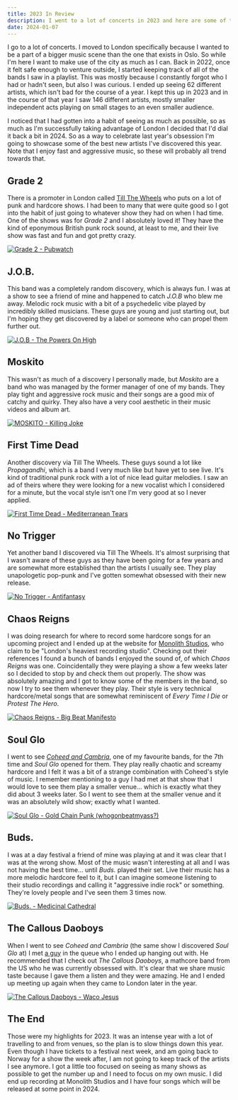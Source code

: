 ```yaml
---
title: 2023 In Review
description: I went to a lot of concerts in 2023 and here are some of the new artists I discovered.
date: 2024-01-07
---
```


I go to a lot of concerts. I moved to London specifically because I wanted to be a part of a bigger music scene than the one that exists in Oslo. So while I'm here I want to make use of the city as much as I can. Back in 2022, once it felt safe enough to venture outside, I started keeping track of all of the bands I saw in a playlist. This was mostly because I constantly forgot who I had or hadn't seen, but also I was curious. I ended up seeing 62 different artists, which isn't bad for the course of a year. I kept this up in 2023 and in the course of that year I saw 146 different artists, mostly smaller independent acts playing on small stages to an even smaller audience.

I noticed that I had gotten into a habit of seeing as much as possible, so as much as I'm successfully taking advantage of London I decided that I'd dial it back a bit in 2024. So as a way to celebrate last year's obsession I'm going to showcase some of the best new artists I've discovered this year. Note that I enjoy fast and aggressive music, so these will probably all trend towards that.

## Grade 2

There is a promoter in London called [Till The Wheels](https://www.tillthewheels.com/) who puts on a lot of punk and hardcore shows. I had been to many that were quite good so I got into the habit of just going to whatever show they had on when I had time. One of the shows was for _Grade 2_ and I absolutely loved it! They have the kind of eponymous British punk rock sound, at least to me, and their live show was fast and fun and got pretty crazy.

[![Grade 2 - Pubwatch](https://img.youtube.com/vi/xggxT3efrGU/0.jpg)](https://www.youtube.com/watch?v=xggxT3efrGU)

## J.O.B.

This band was a completely random discovery, which is always fun. I was at a show to see a friend of mine and happened to catch _J.O.B_ who blew me away. Melodic rock music with a bit of a psychedelic vibe played by incredibly skilled musicians. These guys are young and just starting out, but I'm hoping they get discovered by a label or someone who can propel them further out.

[![J.O.B - The Powers On High](https://img.youtube.com/vi/Ki4b2Yp9by4/0.jpg)](https://www.youtube.com/watch?v=Ki4b2Yp9by4)

## Moskito

This wasn't as much of a discovery I personally made, but _Moskito_ are a band who was managed by the former manager of one of my bands. They play tight and aggressive rock music and their songs are a good mix of catchy and quirky. They also have a very cool aesthetic in their music videos and album art.

[![MOSKITO - Killing Joke](https://img.youtube.com/vi/OknE4lYwk6Y/0.jpg)](https://www.youtube.com/watch?v=OknE4lYwk6Y)

## First Time Dead

Another discovery via Till The Wheels. These guys sound a lot like _Propagandhi_, which is a band I very much like but have yet to see live. It's kind of traditional punk rock with a lot of nice lead guitar melodies. I saw an ad of theirs where they were looking for a new vocalist which I considered for a minute, but the vocal style isn't one I'm very good at so I never applied.

[![First Time Dead - Mediterranean Tears](https://img.youtube.com/vi/f4hEMU8locg/0.jpg)](https://www.youtube.com/watch?v=f4hEMU8locg)

## No Trigger

Yet another band I discovered via Till The Wheels. It's almost surprising that I wasn't aware of these guys as they have been going for a few years and are somewhat more established than the artists I usually see. They play unapologetic pop-punk and I've gotten somewhat obsessed with their new release.

[![No Trigger - Antifantasy](https://img.youtube.com/vi/tRBIJ_6msjM/0.jpg)](https://www.youtube.com/watch?v=tRBIJ_6msjM)

## Chaos Reigns

I was doing research for where to record some hardcore songs for an upcoming project and I ended up at the website for [Monolith Studios](http://www.monolithstudioslondon.com/), who claim to be "London's heaviest recording studio". Checking out their references I found a bunch of bands I enjoyed the sound of, of which _Chaos Reigns_ was one. Coincidentally they were playing a show a few weeks later so I decided to stop by and check them out properly. The show was absolutely amazing and I got to know some of the members in the band, so now I try to see them whenever they play. Their style is very technical hardcore/metal songs that are somewhat reminiscent of _Every Time I Die_ or _Protest The Hero_.

[![Chaos Reigns - Big Beat Manifesto](https://img.youtube.com/vi/eatMM3YiDMk/0.jpg)](https://www.youtube.com/watch?v=eatMM3YiDMk)

## Soul Glo

I went to see [_Coheed and Cambria_](https://www.youtube.com/watch?v=n0H3RlaQVrM), one of my favourite bands, for the 7th time and _Soul Glo_ opened for them. They play really chaotic and screamy hardcore and I felt it was a bit of a strange combination with Coheed's style of music. I remember mentioning to a guy I had met at that show that I would love to see them play a smaller venue... which is exactly what they did about 3 weeks later. So I went to see them at the smaller venue and it was an absolutely wild show; exactly what I wanted.

[![Soul Glo - Gold Chain Punk (whogonbeatmyass?)](https://img.youtube.com/vi/0IaAs4D14kw/0.jpg)](https://www.youtube.com/watch?v=0IaAs4D14kw)

## Buds.

I was at a day festival a friend of mine was playing at and it was clear that I was at the wrong show. Most of the music wasn't interesting at all and I was not having the best time... until _Buds._ played their set. Live their music has a more melodic hardcore feel to it, but I can imagine someone listening to their studio recordings and calling it "aggressive indie rock" or something. They're lovely people and I've seen them 3 times now.

[![Buds. - Medicinal Cathedral](https://img.youtube.com/vi/mhz_oExCfus/0.jpg)](https://www.youtube.com/watch?v=mhz_oExCfus)

## The Callous Daoboys

When I went to see _Coheed and Cambria_ (the same show I discovered _Soul Glo_ at) I met [a guy](https://www.instagram.com/bearfeetnath/) in the queue who I ended up hanging out with. He recommended that I check out _The Callous Daoboys_, a mathcore band from the US who he was currently obsessed with. It's clear that we share music taste because I gave them a listen and they were amazing. He and I ended up meeting up again when they came to London later in the year.

[![The Callous Daoboys - Waco Jesus](https://img.youtube.com/vi/feRMvnP-rj8/0.jpg)](https://www.youtube.com/watch?v=feRMvnP-rj8)

## The End

Those were my highlights for 2023. It was an intense year with a lot of travelling to and from venues, so the plan is to slow things down this year. Even though I have tickets to a festival next week, and am going back to Norway for a show the week after, I am not going to keep track of the artists I see anymore. I got a little too focused on seeing as many shows as possible to get the number up and I need to focus on my own music. I did end up recording at Monolith Studios and I have four songs which will be released at some point in 2024.
